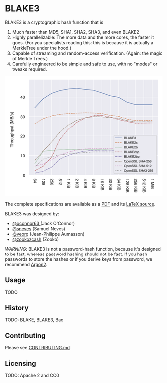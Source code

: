 # BLAKE3

BLAKE3 is a cryptographic hash function that is

1. Much faster than MD5, SHA1, SHA2, SHA3, and even BLAKE2
1. Highly parallelizable: The more data and the more cores, the faster it
goes. (For you specialists reading this: this is because it is actually a
MerkleTree under the hood.)
1. Capable of streaming and random-access verification. (Again: the magic of Merkle Trees.)
1. Carefully engineered to be simple and safe to use, with no "modes" or tweaks required.

![benchmarks](media/speed.png)

The complete specifications are available as a
[PDF](https://github.com/BLAKE3/BLAKE3-specs/raw/master/blake3.pdf) and its
[LaTeX source](https://github.com/veorq/BLAKE3-specs/raw/master/blake3.pdf).

BLAKE3 was designed by:

* [@oconnor63 ](https://github.com/daeMOn63) (Jack O'Connor)
* [@sneves](https://github.com/sneves) (Samuel Neves)
* [@veorq](https://github.com/veorq) (Jean-Philippe Aumasson)
* [@zookozcash](https://github.com/zookocash) (Zooko)

*WARNING*: BLAKE3 is not a password-hash function, because it's designed
to be fast, whereas password hashing should not be fast.
If you hash passwords to store the hashes or if you derive keys from password, we recommend
[Argon2](https://github.com/P-H-C/phc-winner-argon2).

## Usage

TODO

## History

TODO: BLAKE, BLAKE3, Bao

## Contributing

Please see [CONTRIBUTING.md](CONTRIBUTING.md)

## Licensing

TODO: Apache 2 and CC0


